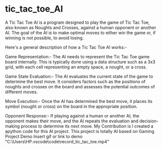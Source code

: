 # tic_tac_toe_AI
A Tic Tac Toe AI is a program designed to play the game of Tic Tac Toe, also known as Noughts and Crosses, against a human opponent or another AI. The goal of the AI is to make optimal moves to either win the game or, if winning is not possible, to avoid losing.

Here's a general description of how a Tic Tac Toe AI works:-

Game Representation:- The AI needs to represent the Tic Tac Toe game board internally. This is typically done using a data structure such as a 3x3 grid, with each cell representing an empty space, a nought, or a cross.

Game State Evaluation:- The AI evaluates the current state of the game to determine the best move. It considers factors such as the positions of noughts and crosses on the board and assesses the potential outcomes of different moves.

Move Execution:- Once the AI has determined the best move, it places its symbol (nought or cross) on the board in the appropriate position.

Opponent Response:- If playing against a human or another AI, the opponent makes their move, and the AI repeats the evaluation and decision-making process to determine its next move.
My Contribution is I  created a apython code for this AI project. This project is totally AI based on Gaming Project
Demo Insert gif or link to demo
"C:\Users\HP\.vscode\code\record_tic_tac_toe.mp4"
